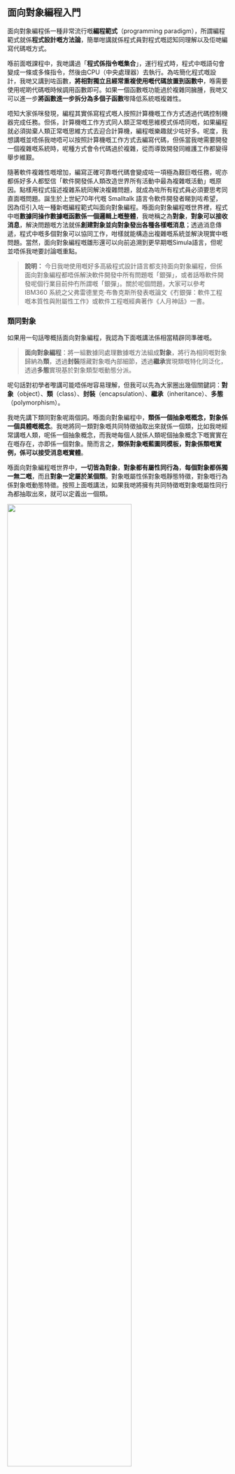 ## 面向對象編程入門

面向對象編程係一種非常流行嘅**編程範式**（programming paradigm），所謂編程範式就係**程式設計嘅方法論**，簡單咁講就係程式員對程式嘅認知同理解以及佢哋編寫代碼嘅方式。

喺前面嘅課程中，我哋講過「**程式係指令嘅集合**」，運行程式時，程式中嘅語句會變成一條或多條指令，然後由CPU（中央處理器）去執行。為咗簡化程式嘅設計，我哋又講到咗函數，**將相對獨立且經常重複使用嘅代碼放置到函數中**，喺需要使用呢啲代碼嘅時候調用函數即可。如果一個函數嘅功能過於複雜同臃腫，我哋又可以進一步**將函數進一步拆分為多個子函數**嚟降低系統嘅複雜性。

唔知大家係咪發現，編程其實係寫程式嘅人按照計算機嘅工作方式透過代碼控制機器完成任務。但係，計算機嘅工作方式同人類正常嘅思維模式係唔同嘅，如果編程就必須拋棄人類正常嘅思維方式去迎合計算機，編程嘅樂趣就少咗好多。呢度，我想講嘅並唔係我哋唔可以按照計算機嘅工作方式去編寫代碼，但係當我哋需要開發一個複雜嘅系統時，呢種方式會令代碼過於複雜，從而導致開發同維護工作都變得舉步維艱。

隨著軟件複雜性嘅增加，編寫正確可靠嘅代碼會變成咗一項極為艱巨嘅任務，呢亦都係好多人都堅信「軟件開發係人類改造世界所有活動中最為複雜嘅活動」嘅原因。點樣用程式描述複雜系統同解決複雜問題，就成為咗所有程式員必須要思考同直面嘅問題。誕生於上世紀70年代嘅 Smalltalk 語言令軟件開發者睇到咗希望，因為佢引入咗一種新嘅編程範式叫面向對象編程。喺面向對象編程嘅世界裡，程式中嘅**數據同操作數據嘅函數係一個邏輯上嘅整體**，我哋稱之為**對象**，**對象可以接收消息**，解決問題嘅方法就係**創建對象並向對象發出各種各樣嘅消息**；透過消息傳遞，程式中嘅多個對象可以協同工作，咁樣就能構造出複雜嘅系統並解決現實中嘅問題。當然，面向對象編程嘅雛形還可以向前追溯到更早期嘅Simula語言，但呢並唔係我哋要討論嘅重點。

> **說明：** 今日我哋使用嘅好多高級程式設計語言都支持面向對象編程，但係面向對象編程都唔係解決軟件開發中所有問題嘅「銀彈」，或者話喺軟件開發呢個行業目前仲冇所謂嘅「銀彈」。關於呢個問題，大家可以參考 IBM360 系統之父弗雷德里克·布魯克斯所發表嘅論文《冇銀彈：軟件工程嘅本質性與附屬性工作》或軟件工程嘅經典著作《人月神話》一書。

### 類同對象

如果用一句話嚟概括面向對象編程，我認為下面嘅講法係相當精辟同準確嘅。

> **面向對象編程**：將一組數據同處理數據嘅方法組成**對象**，將行為相同嘅對象歸納為**類**，透過**封裝**隱藏對象嘅內部細節，透過**繼承**實現類嘅特化同泛化，透過**多態**實現基於對象類型嘅動態分派。

呢句話對初學者嚟講可能唔係咁容易理解，但我可以先為大家圈出幾個關鍵詞：**對象**（object）、**類**（class）、**封裝**（encapsulation）、**繼承**（inheritance）、**多態**（polymorphism）。

我哋先講下類同對象呢兩個詞。喺面向對象編程中，**類係一個抽象嘅概念，對象係一個具體嘅概念**。我哋將同一類對象嘅共同特徵抽取出來就係一個類，比如我哋經常講嘅人類，呢係一個抽象概念，而我哋每個人就係人類呢個抽象概念下嘅實實在在嘅存在，亦即係一個對象。簡而言之，**類係對象嘅藍圖同模板，對象係類嘅實例，係可以接受消息嘅實體**。

喺面向對象編程嘅世界中，**一切皆為對象**，**對象都有屬性同行為**，**每個對象都係獨一無二嘅**，而且**對象一定屬於某個類**。對象嘅屬性係對象嘅靜態特徵，對象嘅行為係對象嘅動態特徵。按照上面嘅講法，如果我哋將擁有共同特徵嘅對象嘅屬性同行為都抽取出來，就可以定義出一個類。

<img src="res/day18/20210731182741.png" width="75%">

### 定義類

喺 Python 語言中，我哋可以使用`class`關鍵字加上類名嚟定義類，透過縮進我哋可以確定類嘅代碼塊，就好似定義函數咁樣。喺類嘅代碼塊中，我哋需要寫一啲函數，我哋講過類係一個抽象概念，咁呢啲函數就係我哋對一類對象共同嘅動態特徵嘅提取。寫喺類裡面嘅函數我哋通常稱之為**方法**，方法就係對象嘅行為，亦即係對象可以接收嘅消息。方法嘅第一個參數通常都係`self`，佢代表咗接收呢個消息嘅對象本身。

```python
class Student:

    def study(self, course_name):
        print(f'學生正在學習{course_name}.')

    def play(self):
        print(f'學生正在玩遊戲.')
```

### 創建同使用對象

喺我哋定義好一個類之後，可以使用構造器語法嚟創建對象，代碼如下所示。

```python
stu1 = Student()
stu2 = Student()
print(stu1)    # <__main__.Student object at 0x10ad5ac50>
print(stu2)    # <__main__.Student object at 0x10ad5acd0> 
print(hex(id(stu1)), hex(id(stu2)))    # 0x10ad5ac50 0x10ad5acd0
```

喺類嘅名字後跟上圓括號就係所謂嘅構造器語法，上面嘅代碼創建咗兩個學生對象，一個賦值畀變數`stu1`，一個賦值畀變數`stu2`。當我哋用`print`函數打印`stu1`同`stu2`兩個變數時，我哋會睇到輸出咗對象喺內存中嘅地址（十六進制形式），同我哋用`id`函數查看對象標識獲得嘅值係相同嘅。而家我哋可以告訴大家，我哋定義嘅變數其實保存嘅係一個對象喺內存中嘅邏輯地址（位置），透過呢個邏輯地址，我哋就可以喺內存中搵到呢個對象。所以`stu3 = stu2`咁樣嘅賦值語句並冇創建新嘅對象，只係用一個新嘅變數保存咗已有對象嘅地址。

接下來，我哋嘗試畀對象發消息，即調用對象嘅方法。剛才嘅`Student`類中我哋定義咗`study`同`play`兩個方法，兩個方法嘅第一個參數`self`代表咗接收消息嘅學生對象，`study`方法嘅第二個參數係學習嘅課程名稱。Python中，畀對象發消息有兩種方式，請睇下下面嘅代碼。

```python
# 透過「類.方法」調用方法
# 第一個參數係接收消息嘅對象
# 第二個參數係學習嘅課程名稱
Student.study(stu1, 'Python程式設計')    # 學生正在學習Python程式設計.
# 透過「對象.方法」調用方法
# 點前面嘅對象就係接收消息嘅對象
# 只需傳入第二個參數課程名稱
stu1.study('Python程式設計')             # 學生正在學習Python程式設計.

Student.play(stu2)                      # 學生正在玩遊戲.
stu2.play()                             # 學生正在玩遊戲. 
```

### 初始化方法

大家可能已經注意到咗，剛才我哋創建嘅學生對象只有行為冇屬性，如果需要畀學生對象定義屬性，我哋可以修改`Student`類，為佢添加一個名為`__init__`嘅方法。喺我哋調用`Student`類嘅構造器創建對象時，首先會喺內存中獲得保存學生對象所需嘅內存空間，然後透過自動執行`__init__`方法，完成對內存嘅初始化操作，亦即係將數據放到內存空間中。所以我哋可以透過畀`Student`類添加`__init__`方法嘅方式為學生對象指定屬性，同時完成對屬性賦初始值嘅操作，正因如此，`__init__`方法通常都被稱為初始化方法。

我哋對上面嘅`Student`類稍作修改，畀學生對象添加`name`（姓名）同`age`（年齡）兩個屬性。

```python
class Student:
    """學生"""

    def __init__(self, name, age):
        """初始化方法
        :param name: 姓名
        :param age: 年齡
        """
        self.name = name
        self.age = age

    def study(self, course_name):
        """學習"""
        print(f'{self.name}正在學習{course_name}.')

    def play(self):
        """玩耍"""
        print(f'{self.name}正在玩遊戲.')
```

修改剛才創建對象同畀對象發消息嘅代碼，重新執行一次，睇下程式嘅執行結果有咩變化。

```python
# 調用Student類嘅構造器創建對象並傳入初始化參數
stu1 = Student('駱昊', 44)
stu2 = Student('王大錘', 25)
stu1.study('Python程式設計')    # 駱昊正在學習Python程式設計.
stu2.play()                    # 王大錘正在玩遊戲.
```


### 面向對象嘅支柱

面向對象編程有三大支柱，就係我哋之前畀大家劃重點嘅時候圈出嘅三個詞：**封裝**、**繼承**同**多態**。後面兩個概念喺下一節課中會詳細說明，呢度我哋先講下咩係封裝。我自己對封裝嘅理解係：**隱藏一切可以隱藏嘅實現細節，只向外界暴露簡單嘅調用接口**。我哋喺類中定義嘅對象方法其實就係一種封裝，呢種封裝可以讓我哋喺創建對象之後，只需要畀對象發送一個消息就可以執行方法中嘅代碼，亦即係話我哋喺只知道方法嘅名字同參數（方法嘅外部視圖），唔知道方法內部實現細節（方法嘅內部視圖）嘅情況下就完成咗對方法嘅使用。

舉一個例子，假如要控制一個機械人幫我倒杯水，如果唔使用面向對象編程，唔做任何嘅封裝，咁就需要向呢個機械人發出一系列嘅指令，如站起來、向左轉、向前走5步、拿起面前嘅水杯、向後轉、向前走10步、彎腰、放下水杯、按下出水按鈕、等待10秒、鬆開出水按鈕、拿起水杯、向右轉、向前走5步、放下水杯等，先可以完成呢個簡單嘅操作，諗下都覺得麻煩。按照面向對象編程嘅思想，我哋可以將倒水嘅操作封裝到機械人嘅一個方法中，當需要機械人幫我哋倒水嘅時候，只需要向機械人對象發出倒水嘅消息就得啦，咁樣做唔係更好咩？

喺好多場景下，面向對象編程其實就係一個三步走嘅問題。第一步定義類，第二步創建對象，第三步畀對象發消息。當然，有時我哋係唔需要第一步嘅，因為我哋想用嘅類可能已經存在啦。之前我哋講過，Python內置嘅`list`、`set`、`dict`其實都係類，如果需要創建列表、集合、字典對象，我哋就唔使自定義類啦。當然，有啲類並唔係 Python 標準庫中直接提供嘅，佢可能嚟自第三方嘅代碼，點樣安裝同使用第三方代碼喺後續課程中會進行討論。喺某啲特殊嘅場景中，我哋會用到名為「內置對象」嘅對象，所謂「內置對象」就係話上面三步走嘅第一步同第二步都唔需要啦，因為類已經存在而且對象已經創建過啦，直接向對象發消息就得啦，呢亦都係我哋常講嘅「開箱即用」。

### 面向對象案例

#### 例子1：時鐘

> **要求**：定義一個類描述數字時鐘，提供走字同顯示時間嘅功能。

```python
import time


# 定義時鐘類
class Clock:
    """數字時鐘"""

    def __init__(self, hour=0, minute=0, second=0):
        """初始化方法
        :param hour: 時
        :param minute: 分
        :param second: 秒
        """
        self.hour = hour
        self.min = minute
        self.sec = second

    def run(self):
        """走字"""
        self.sec += 1
        if self.sec == 60:
            self.sec = 0
            self.min += 1
            if self.min == 60:
                self.min = 0
                self.hour += 1
                if self.hour == 24:
                    self.hour = 0

    def show(self):
        """顯示時間"""
        return f'{self.hour:0>2d}:{self.min:0>2d}:{self.sec:0>2d}'


# 創建時鐘對象
clock = Clock(23, 59, 58)
while True:
    # 畀時鐘對象發消息讀取時間
    print(clock.show())
    # 休眠1秒鐘
    time.sleep(1)
    # 畀時鐘對象發消息使其走字
    clock.run()
```

#### 例子2：平面上嘅點

>  **要求**：定義一個類描述平面上嘅點，提供計算到另一個點距離嘅方法。

```python
class Point:
    """平面上嘅點"""

    def __init__(self, x=0, y=0):
        """初始化方法
        :param x: 橫坐標
        :param y: 縱坐標
        """
        self.x, self.y = x, y

    def distance_to(self, other):
        """計算與另一個點嘅距離
        :param other: 另一個點
        """
        dx = self.x - other.x
        dy = self.y - other.y
        return (dx * dx + dy * dy) ** 0.5

    def __str__(self):
        return f'({self.x}, {self.y})'


p1 = Point(3, 5)
p2 = Point(6, 9)
print(p1)  # 調用對象嘅__str__魔法方法
print(p2)
print(p1.distance_to(p2))
```

### 總結

面向對象編程係一種非常流行嘅編程範式，除此之外仲有**指令式編程**、**函數式編程**等編程範式。由於現實世界係由對象構成嘅，而對象係可以接收消息嘅實體，所以**面向對象編程更符合人類正常嘅思維習慣**。類係抽象嘅，對象係具體嘅，有咗類就能創建對象，有咗對象就可以接收消息，呢就係面向對象編程嘅基礎。定義類嘅過程係一個抽象嘅過程，搵到對象公共嘅屬性屬於數據抽象，搵到對象公共嘅方法屬於行為抽象。抽象嘅過程係一個仁者見仁智者見智嘅過程，對同一類對象進行抽象可能會有唔同嘅結果，如下圖所示。

<img src="res/day18/20210731182914.png" width="75%">

> **說明：** 本節課嘅插圖嚟自 Grady Booc 等撰寫嘅《面向對象分析與設計》一書，該書係講解面向對象編程嘅經典著作，有興趣嘅讀者可以購買同閱讀呢本書嚟了解更多嘅面向對象嘅相關知識。

